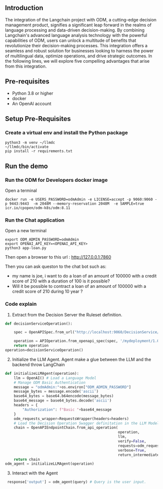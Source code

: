 ## Introduction 
The integration of the Langchain project with ODM, a cutting-edge decision management product, signifies a significant leap forward in the realms of language processing and data-driven decision-making. By combining Langchain's advanced language analysis technology with the powerful capabilities of ODM, users can unlock a multitude of benefits that revolutionize their decision-making processes. This integration offers a seamless and robust solution for businesses looking to harness the power of multilingual data, optimize operations, and drive strategic outcomes. In the following lines, we will explore five compelling advantages that arise from this integration.


## Pre-requisites
  * Python 3.8 or higher
  * docker 
  * An OpenAI account

## Setup Pre-Requisites

### Create a virtual env and install the Python package
```shell
python3 -m venv ~/llmdc
~/llmdc/bin/activate
pip install -r requirements.txt
```

## Run the demo
### Run the ODM for Developers docker image
Open a terminal
```shell
docker run -e USERS_PASSWORD=odmAdmin -e LICENSE=accept -p 9060:9060 -p 9443:9443  -m 2048M --memory-reservation 2048M  -e SAMPLE=true icr.io/cpopen/odm-k8s/odm:8.11
```

### Run the Chat application

Open a new terminal
```shell
export ODM_ADMIN_PASSWORD=odmAdmin
export OPENAI_API_KEY=<OPENAI_API_KEY>
python3 app-loan.py
```


Then open a browser to this url : http://127.0.0.1:7860

Then you can ask queston to the chat bot such as:
   * my name is joe, i want to do a loan of an amount of 100000 with a credit score of 210 with a duration of 100 is it possible?
   * Will it be possible to contract a loan of an amount of 100000 with a credit score of 210 during 10 year ?


### Code explain

1. Extract from the Decision Server the Ruleset definition.
```python
def decisionServiceOperation():

    spec = OpenAPISpec.from_url("http://localhost:9060/DecisionService/rest/v1/mydeployment/1.0/Miniloan_ServiceRuleset/1.0/OPENAPI?format=YAML")

    operation = APIOperation.from_openapi_spec(spec, '/mydeployment/1.0/Miniloan_ServiceRuleset/1.0', "post")
    return operation
operation=decisionServiceOperation()
```

2. Initialize the LLM Agent. Agent make a glue between the LLM and the backend throw LangChain
```python
def initializeLLMAgent(operation):
    llm = OpenAI() # Load a Language Model
    # Manage ODM Basic Authentication 
    message = "odmAdmin:"+os.environ["ODM_ADMIN_PASSWORD"]
    message_bytes = message.encode('ascii')
    base64_bytes = base64.b64encode(message_bytes)
    base64_message = base64_bytes.decode('ascii')
    headers = {
        "Authorization": f"Basic "+base64_message
    }
    odm_requests_wrapper=RequestsWrapper(headers=headers)
    # Load the Decision Operation Swagger definitation in the LLM Model.
    chain = OpenAPIEndpointChain.from_api_operation(
                                                    operation, 
                                                    llm, 
                                                    verify=False,
                                                    requests=odm_requests_wrapper, 
                                                    verbose=True,
                                                    return_intermediate_steps=True)
    return chain
odm_agent = initializeLLMAgent(operation)
```
3. Interact with the Agent
```python
 response['output'] = odm_agent(query) # Query is the user input.
```
